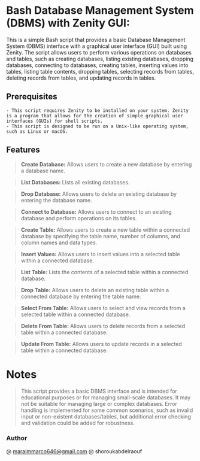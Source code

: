 

# Bash Database Management System (DBMS) with Zenity GUI:

  This is a simple Bash script that provides a basic Database Management System (DBMS) interface with a graphical user interface (GUI) built using Zenity. The script allows users to perform various operations on databases and tables, such as creating databases, listing existing databases, dropping databases, connecting to databases, creating tables, inserting values into tables, listing table contents, dropping tables, selecting records from tables, deleting records from tables, and updating records in tables.

  ## Prerequisites

    - This script requires Zenity to be installed on your system. Zenity is a program that allows for the creation of simple graphical user interfaces (GUIs) for shell scripts.
    - This script is designed to be run on a Unix-like operating system, such as Linux or macOS.
    
## Features

>**Create Database:** Allows users to create a new database by entering a database name.

>**List Databases:** Lists all existing databases.

>**Drop Database:** Allows users to delete an existing database by entering the database name.

>**Connect to Database:** Allows users to connect to an existing database and perform operations on its tables.

>**Create Table:** Allows users to create a new table within a connected database by specifying the table name, number of columns, and column names and data types.

>**Insert Values:** Allows users to insert values into a selected table within a connected database.

>**List Table:** Lists the contents of a selected table within a connected database.

>**Drop Table:** Allows users to delete an existing table within a connected database by entering the table name.

>**Select From Table:** Allows users to select and view records from a selected table within a connected database.

>**Delete From Table:** Allows users to delete records from a selected table within a connected database.

>**Update From Table:** Allows users to update records in a selected table within a connected database.

# Notes
  >This script provides a basic DBMS interface and is intended for educational purposes or for managing small-scale databases. It may not be suitable for managing large or complex databases.
  >Error handling is implemented for some common scenarios, such as invalid input or non-existent databases/tables, but additional error checking and validation could be added for robustness.

### Author

@ maraimmarco646@gmail.com
@ shoroukabdelraouf
  
